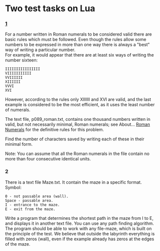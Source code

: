 # Two test tasks on Lua
### [1](https://projecteuler.net/problem=89)

For a number written in Roman numerals to be considered valid there are basic rules which must be followed. Even though the rules allow some numbers to be expressed in more than one way there is always a "best" way of writing a particular number.  
For example, it would appear that there are at least six ways of writing the number sixteen:
```
IIIIIIIIIIIIIIII
VIIIIIIIIIII
VVIIIIII
XIIIIII
VVVI
XVI
```
However, according to the rules only XIIIIII and XVI are valid, and the last example is considered to be the most efficient, as it uses the least number of numerals.

The text file, p089_roman.txt, contains one thousand numbers written in valid, but not necessarily minimal, Roman numerals; see About... [Roman Numerals](https://projecteuler.net/about=roman_numerals) for the definitive rules for this problem.

Find the number of characters saved by writing each of these in their minimal form.

Note: You can assume that all the Roman numerals in the file contain no more than four consecutive identical units.


### 2
There is a text file Maze.txt. It contain the maze in a specific format.  
Symbol:
```
0 - not passable area (wall).
Space - passable area.  
I - entrance to the maze.  
E - exit from the maze.
```
Write a program that determines the shortest path in the maze from I to E, and displays it in another text file. You can use any path finding algorithm. The program should be able to work with any file-maze, which is built on the principle of the test. We believe that outside the labyrinth everything is filled with zeros (wall), even if the example already has zeros at the edges of the maze.
